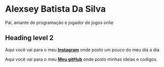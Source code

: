 <html>
    <title>Alexsey Batista</title>

<link rel="stylesheet" href="resetcss.css">
<body>

<h1><strong>Alexsey Batista Da Silva</strong></h1>


<p id="a"> Pai, amante de programação e jogador de jogos onlie </p>


<h2>Heading level 2</h2>





<footer>
<p  id="#meusLinks">Aqui você vai para o meu <a href="https://www.instagram.com/alexsey.batista/"><strong>Instagram</strong></a> onde posto um pouco do meu dia a dia</p>

<p  id="#meusLinks">Aqui você vai para o meu <a href="https://github.com/AlexseySilva"><strong>Meu gitHub</strong></a> onde posto minhas ideias e codigos.</p>

</footer>
</body>
</html>